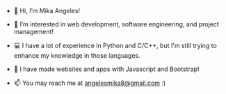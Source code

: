 - 👋 Hi, I’m Mika Angeles!
- 👀 I’m interested in web development, software engineering, and project management!
- 💻 I have a lot of experience in Python and C/C++, but I'm still trying to enhance my knowledge in those languages.
- 🌱 I have made websites and apps with Javascript and Bootstrap!

- 📫 You may reach me at angelesmika8@gmail.com :)

<!---
mikxchu/mikxchu is a ✨ special ✨ repository because its `README.md` (this file) appears on your GitHub profile.
You can click the Preview link to take a look at your changes.
--->
